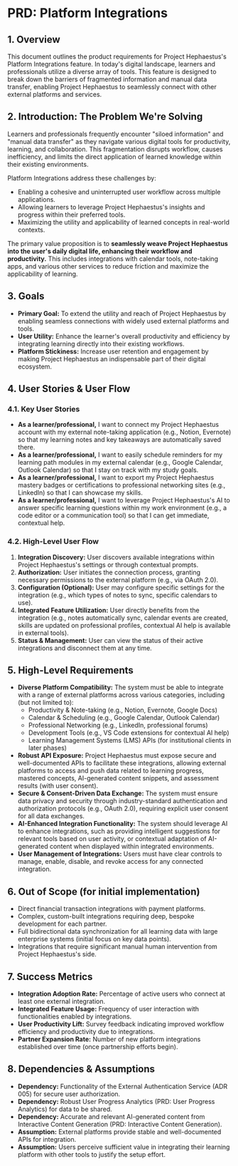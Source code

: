 # PRD: Platform Integrations

## 1. Overview

This document outlines the product requirements for Project Hephaestus's Platform Integrations feature. In today's digital landscape, learners and professionals utilize a diverse array of tools. This feature is designed to break down the barriers of fragmented information and manual data transfer, enabling Project Hephaestus to seamlessly connect with other external platforms and services.

## 2. Introduction: The Problem We're Solving

Learners and professionals frequently encounter "siloed information" and "manual data transfer" as they navigate various digital tools for productivity, learning, and collaboration. This fragmentation disrupts workflow, causes inefficiency, and limits the direct application of learned knowledge within their existing environments.

Platform Integrations address these challenges by:
*   Enabling a cohesive and uninterrupted user workflow across multiple applications.
*   Allowing learners to leverage Project Hephaestus's insights and progress within their preferred tools.
*   Maximizing the utility and applicability of learned concepts in real-world contexts.

The primary value proposition is to **seamlessly weave Project Hephaestus into the user's daily digital life, enhancing their workflow and productivity.** This includes integrations with calendar tools, note-taking apps, and various other services to reduce friction and maximize the applicability of learning.

## 3. Goals

*   **Primary Goal:** To extend the utility and reach of Project Hephaestus by enabling seamless connections with widely used external platforms and tools.
*   **User Utility:** Enhance the learner's overall productivity and efficiency by integrating learning directly into their existing workflows.
*   **Platform Stickiness:** Increase user retention and engagement by making Project Hephaestus an indispensable part of their digital ecosystem.

## 4. User Stories & User Flow

### 4.1. Key User Stories

*   **As a learner/professional,** I want to connect my Project Hephaestus account with my external note-taking application (e.g., Notion, Evernote) so that my learning notes and key takeaways are automatically saved there.
*   **As a learner/professional,** I want to easily schedule reminders for my learning path modules in my external calendar (e.g., Google Calendar, Outlook Calendar) so that I stay on track with my study goals.
*   **As a learner/professional,** I want to export my Project Hephaestus mastery badges or certifications to professional networking sites (e.g., LinkedIn) so that I can showcase my skills.
*   **As a learner/professional,** I want to leverage Project Hephaestus's AI to answer specific learning questions within my work environment (e.g., a code editor or a communication tool) so that I can get immediate, contextual help.

### 4.2. High-Level User Flow

1.  **Integration Discovery:** User discovers available integrations within Project Hephaestus's settings or through contextual prompts.
2.  **Authorization:** User initiates the connection process, granting necessary permissions to the external platform (e.g., via OAuth 2.0).
3.  **Configuration (Optional):** User may configure specific settings for the integration (e.g., which types of notes to sync, specific calendars to use).
4.  **Integrated Feature Utilization:** User directly benefits from the integration (e.g., notes automatically sync, calendar events are created, skills are updated on professional profiles, contextual AI help is available in external tools).
5.  **Status & Management:** User can view the status of their active integrations and disconnect them at any time.

## 5. High-Level Requirements

*   **Diverse Platform Compatibility:** The system must be able to integrate with a range of external platforms across various categories, including (but not limited to):
    *   Productivity & Note-taking (e.g., Notion, Evernote, Google Docs)
    *   Calendar & Scheduling (e.g., Google Calendar, Outlook Calendar)
    *   Professional Networking (e.g., LinkedIn, professional forums)
    *   Development Tools (e.g., VS Code extensions for contextual AI help)
    *   Learning Management Systems (LMS) APIs (for institutional clients in later phases)
*   **Robust API Exposure:** Project Hephaestus must expose secure and well-documented APIs to facilitate these integrations, allowing external platforms to access and push data related to learning progress, mastered concepts, AI-generated content snippets, and assessment results (with user consent).
*   **Secure & Consent-Driven Data Exchange:** The system must ensure data privacy and security through industry-standard authentication and authorization protocols (e.g., OAuth 2.0), requiring explicit user consent for all data exchanges.
*   **AI-Enhanced Integration Functionality:** The system should leverage AI to enhance integrations, such as providing intelligent suggestions for relevant tools based on user activity, or contextual adaptation of AI-generated content when displayed within integrated environments.
*   **User Management of Integrations:** Users must have clear controls to manage, enable, disable, and revoke access for any connected integration.

## 6. Out of Scope (for initial implementation)

*   Direct financial transaction integrations with payment platforms.
*   Complex, custom-built integrations requiring deep, bespoke development for each partner.
*   Full bidirectional data synchronization for all learning data with large enterprise systems (initial focus on key data points).
*   Integrations that require significant manual human intervention from Project Hephaestus's side.

## 7. Success Metrics

*   **Integration Adoption Rate:** Percentage of active users who connect at least one external integration.
*   **Integrated Feature Usage:** Frequency of user interaction with functionalities enabled by integrations.
*   **User Productivity Lift:** Survey feedback indicating improved workflow efficiency and productivity due to integrations.
*   **Partner Expansion Rate:** Number of new platform integrations established over time (once partnership efforts begin).

## 8. Dependencies & Assumptions

*   **Dependency:** Functionality of the External Authentication Service (ADR 005) for secure user authorization.
*   **Dependency:** Robust User Progress Analytics (PRD: User Progress Analytics) for data to be shared.
*   **Dependency:** Accurate and relevant AI-generated content from Interactive Content Generation (PRD: Interactive Content Generation).
*   **Assumption:** External platforms provide stable and well-documented APIs for integration.
*   **Assumption:** Users perceive sufficient value in integrating their learning platform with other tools to justify the setup effort.